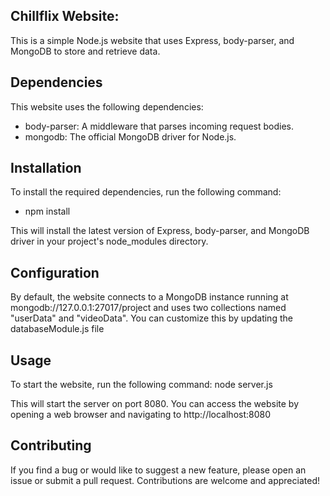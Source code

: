 ## Chillflix Website:
This is a simple Node.js website that uses Express, body-parser, and MongoDB to store and retrieve data.

## Dependencies
This website uses the following dependencies:

- body-parser: A middleware that parses incoming request bodies.
- mongodb: The official MongoDB driver for Node.js.

## Installation
To install the required dependencies, run the following command:

- npm install

This will install the latest version of Express, body-parser, and MongoDB driver in your project's node_modules directory.

## Configuration
By default, the website connects to a MongoDB instance running at mongodb://127.0.0.1:27017/project and uses two collections named "userData" and "videoData". You can customize this by updating the databaseModule.js file

## Usage
To start the website, run the following command:
node server.js

This will start the server on port 8080. You can access the website by opening a web browser and navigating to http://localhost:8080




## Contributing
If you find a bug or would like to suggest a new feature, please open an issue or submit a pull request. Contributions are welcome and appreciated!
